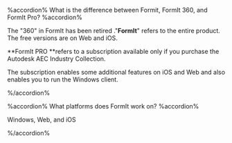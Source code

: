 %accordion% What is the difference between Formit, FormIt 360, and FormIt Pro? %accordion%

The "360" in FormIt has been retired ."**FormIt**" refers to the entire product. The free versions are on Web and iOS.

**FormIt PRO **refers to a subscription available only if you purchase the Autodesk AEC Industry Collection. 

The subscription enables some additional features on iOS and Web and also enables you to run the Windows client. 

%/accordion%

%accordion% What platforms does FormIt work on? %accordion%

Windows, Web, and iOS

%/accordion%

